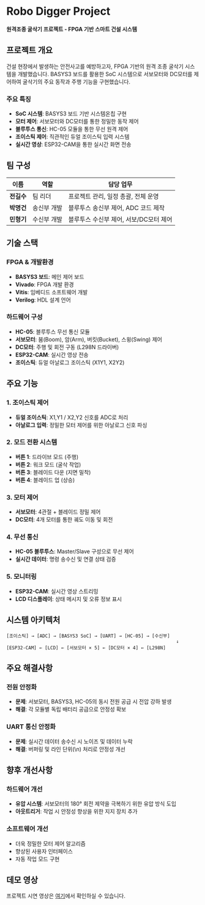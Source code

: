 # Robo Digger Project

**원격조종 굴삭기 프로젝트 - FPGA 기반 스마트 건설 시스템**

## 프로젝트 개요

건설 현장에서 발생하는 안전사고를 예방하고자, FPGA 기반의 원격 조종 굴삭기 시스템을 개발했습니다. BASYS3 보드를 활용한 SoC 시스템으로 서보모터와 DC모터를 제어하여 굴삭기의 주요 동작과 주행 기능을 구현했습니다.

### 주요 특징
- **SoC 시스템**: BASYS3 보드 기반 시스템온칩 구현
- **모터 제어**: 서보모터와 DC모터를 통한 정밀한 동작 제어
- **블루투스 통신**: HC-05 모듈을 통한 무선 원격 제어
- **조이스틱 제어**: 직관적인 듀얼 조이스틱 입력 시스템
- **실시간 영상**: ESP32-CAM을 통한 실시간 화면 전송

## 팀 구성

| 이름 | 역할 | 담당 업무 |
|------|------|-----------|
| **전길수** | 팀 리더 | 프로젝트 관리, 일정 총괄, 전체 운영 |
| **박명건** | 송신부 개발 | 블루투스 송신부 제어, ADC 코드 제작 |
| **민형기** | 수신부 개발 | 블루투스 수신부 제어, 서보/DC모터 제어 |

## 기술 스택

### FPGA & 개발환경
- **BASYS3 보드**: 메인 제어 보드
- **Vivado**: FPGA 개발 환경
- **Vitis**: 임베디드 소프트웨어 개발
- **Verilog**: HDL 설계 언어

### 하드웨어 구성
- **HC-05**: 블루투스 무선 통신 모듈
- **서보모터**: 붐(Boom), 암(Arm), 버킷(Bucket), 스윙(Swing) 제어
- **DC모터**: 주행 및 회전 구동 (L298N 드라이버)
- **ESP32-CAM**: 실시간 영상 전송
- **조이스틱**: 듀얼 아날로그 조이스틱 (X1Y1, X2Y2)

## 주요 기능

### 1. 조이스틱 제어
- **듀얼 조이스틱**: X1,Y1 / X2,Y2 신호를 ADC로 처리
- **아날로그 입력**: 정밀한 모터 제어를 위한 아날로그 신호 파싱

### 2. 모드 전환 시스템
- **버튼 1**: 드라이브 모드 (주행)
- **버튼 2**: 워크 모드 (굴삭 작업)
- **버튼 3**: 블레이드 다운 (지면 밀착)
- **버튼 4**: 블레이드 업 (상승)

### 3. 모터 제어
- **서보모터**: 4관절 + 블레이드 정밀 제어
- **DC모터**: 4개 모터를 통한 궤도 이동 및 회전

### 4. 무선 통신
- **HC-05 블루투스**: Master/Slave 구성으로 무선 제어
- **실시간 데이터**: 명령 송수신 및 연결 상태 검증

### 5. 모니터링
- **ESP32-CAM**: 실시간 영상 스트리밍
- **LCD 디스플레이**: 상태 메시지 및 오류 정보 표시

## 시스템 아키텍처

```
[조이스틱] → [ADC] → [BASYS3 SoC] → [UART] → [HC-05] → [수신부]
                                                              ↓
[ESP32-CAM] ← [LCD] ← [서보모터 × 5] ← [DC모터 × 4] ← [L298N]
```

## 주요 해결사항

### 전원 안정화
- **문제**: 서보모터, BASYS3, HC-05의 동시 전원 공급 시 전압 강하 발생
- **해결**: 각 모듈별 독립 배터리 공급으로 안정성 확보

### UART 통신 안정화
- **문제**: 실시간 데이터 송수신 시 노이즈 및 데이터 누락
- **해결**: 버퍼링 및 라인 단위(\n) 처리로 안정성 개선

## 향후 개선사항

### 하드웨어 개선
- **유압 시스템**: 서보모터의 180° 회전 제약을 극복하기 위한 유압 방식 도입
- **아웃트리거**: 작업 시 안정성 향상을 위한 지지 장치 추가

### 소프트웨어 개선
- 더욱 정밀한 모터 제어 알고리즘
- 향상된 사용자 인터페이스
- 자동 작업 모드 구현

## 데모 영상

프로젝트 시연 영상은 [여기](링크)에서 확인하실 수 있습니다.